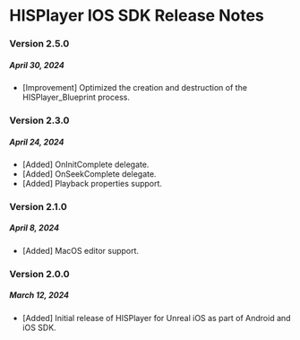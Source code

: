 # HISPlayer IOS SDK Release Notes
### Version 2.5.0
##### April 30, 2024
- [Improvement] Optimized the creation and destruction of the HISPlayer_Blueprint process.

### Version 2.3.0
##### April 24, 2024
- [Added] OnInitComplete delegate.
- [Added] OnSeekComplete delegate.
- [Added] Playback properties support.

### Version 2.1.0
##### April 8, 2024
- [Added] MacOS editor support.

### Version 2.0.0
##### March 12, 2024
- [Added] Initial release of HISPlayer for Unreal iOS as part of Android and iOS SDK.
